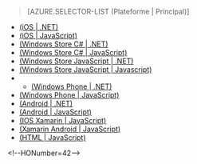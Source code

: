 ﻿> [AZURE.SELECTOR-LIST (Plateforme | Principal)]
- [(iOS | .NET)](/fr-fr/documentation/articles/mobile-services-dotnet-backend-ios-get-started-data/)
- [(iOS | JavaScript)](/fr-fr/documentation/articles/mobile-services-ios-get-started-data/)
- [(Windows Store C# | .NET)](/fr-fr/documentation/articles/mobile-services-dotnet-backend-windows-store-dotnet-get-started-data/)
- [(Windows Store C# | JavaScript)](/fr-fr/documentation/articles/mobile-services-windows-store-dotnet-get-started-data/)
- [(Windows Store JavaScript | .NET)](/fr-fr/documentation/articles/mobile-services-dotnet-backend-windows-store-javascript-get-started-data/)
- [(Windows Store JavaScript | Javascript)](/fr-fr/documentation/articles/mobile-services-windows-store-javascript-get-started-data/)
- - [(Windows Phone | .NET)](/fr-fr/documentation/articles/mobile-services-dotnet-backend-windows-phone-get-started-data/)
- [(Windows Phone | JavaScript)](/fr-fr/documentation/articles/mobile-services-windows-phone-get-started-data/)
- [(Android | .NET)](/fr-fr/documentation/articles/mobile-services-dotnet-backend-android-get-started-data/)
- [(Android | JavaScript)](/fr-fr/documentation/articles/mobile-services-android-get-started-data/)
- [(IOS Xamarin | JavaScript)](/fr-fr/documentation/articles/partner-xamarin-mobile-services-ios-get-started-data/)
- [(Xamarin Android | JavaScript)](/fr-fr/documentation/articles/partner-xamarin-mobile-services-android-get-started-data/)
- [(HTML | JavaScript)](/fr-fr/documentation/articles/mobile-services-html-get-started-data/)

\<!--HONumber=42-->
